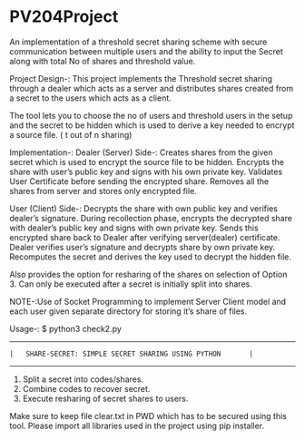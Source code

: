 # PV204Project
An implementation of a threshold secret sharing scheme with secure communication between multiple users and the ability to input the Secret along with total No of shares and threshold value.

Project Design-:
This project implements the Threshold secret sharing through a dealer which acts as a server and distributes shares created from a secret to the users which acts as a client.
 
The tool lets you to choose the no of users and threshold users in the setup and the secret to be hidden which is used to derive a key needed to encrypt a source file. ( t out of n sharing)

Implementation-:
Dealer (Server) Side-:
Creates shares from the given secret which is used to encrypt the source file to be hidden.
Encrypts the share with user’s public key and signs with his own private key.
Validates User Certificate before sending the encrypted share.
Removes all the shares from server and stores only encrypted file.

User (Client) Side-:
Decrypts the share with own public key and verifies dealer’s signature.
During recollection phase, encrypts the decrypted share with dealer’s public key and signs with own private key.
Sends this encrypted share back to Dealer after verifying server(dealer) certificate.
Dealer verifies user’s signature and decrypts share by own private key.
Recomputes the secret and derives the key used to decrypt the hidden file.

Also provides the option for resharing of the shares on selection of Option 3. Can only be executed after a secret is initially split into shares.

NOTE-:Use of Socket Programming to implement Server Client model and each user  given separate directory for storing it’s share of files.

Usage-:
$ python3 check2.py <Secret Phrase> <Threshold> <No of Users>
 
---------------------------------------------------------------------
    |   SHARE-SECRET: SIMPLE SECRET SHARING USING PYTHON       |
---------------------------------------------------------------------
1) Split a secret into codes/shares.
2) Combine codes to recover secret.
3) Execute resharing of secret shares to users.


Make sure to keep file clear.txt in PWD which has to be secured using this tool. Please import all libraries used in the project using pip installer.


